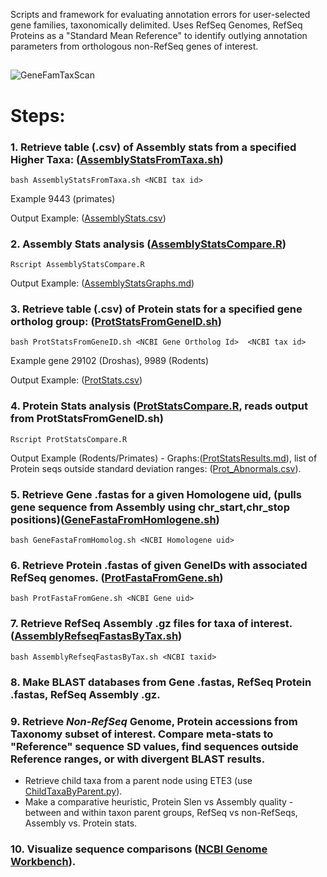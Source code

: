 
Scripts and framework for evaluating annotation errors for user-selected gene families, taxonomically delimited.  Uses RefSeq Genomes, RefSeq Proteins as a "Standard Mean Reference" to identify outlying annotation parameters from orthologous non-RefSeq genes of interest.


##
![GeneFamTaxScan](../master/Images/GeneFamTaxScan01.png?sanitize=true)
##

# Steps:

### 1. Retrieve table (.csv) of Assembly stats from a specified Higher Taxa: ([AssemblyStatsFromTaxa.sh](../master/AssemblyStatsFromTaxa.sh))

```bash AssemblyStatsFromTaxa.sh <NCBI tax id>``` 

Example 9443 (primates)

Output Example: ([AssemblyStats.csv](../master/AssemblyStats.csv))

### 2.  Assembly Stats analysis ([AssemblyStatsCompare.R](../master/AssemblyStatsCompare.R)) 

```Rscript AssemblyStatsCompare.R ```

Output Example:  ([AssemblyStatsGraphs.md](../master/AssemblyStatsGraphs.md))

### 3. Retrieve table (.csv) of Protein stats for a specified gene ortholog group: ([ProtStatsFromGeneID.sh](../master/ProtStatsFromGeneID.sh))

```bash ProtStatsFromGeneID.sh <NCBI Gene Ortholog Id>  <NCBI tax id>```

Example gene 29102 (Droshas), 9989 (Rodents)

Output Example: ([ProtStats.csv](../master/ProtStats.csv))

### 4. Protein Stats analysis ([ProtStatsCompare.R](../master/ProtStatsCompare.R), reads output from ProtStatsFromGeneID.sh)
```Rscript ProtStatsCompare.R```

Output Example (Rodents/Primates) - Graphs:([ProtStatsResults.md](../master/ProtStatsResults.md)), list of Protein seqs outside standard deviation ranges: ([Prot_Abnormals.csv](../master/Prot_Abnormals.csv)).

### 5. Retrieve Gene .fastas for a given Homologene uid, (pulls gene sequence from Assembly using chr_start,chr_stop positions)([GeneFastaFromHomlogene.sh](../master/GeneFastaFromHomologene.sh))
```bash GeneFastaFromHomolog.sh <NCBI Homologene uid>```

### 6. Retrieve Protein .fastas of given GeneIDs with associated RefSeq genomes. ([ProtFastaFromGene.sh](../master/ProtFastaFromGene.sh))
```bash ProtFastaFromGene.sh <NCBI Gene uid>```

### 7. Retrieve RefSeq Assembly .gz files for taxa of interest. ([AssemblyRefseqFastasByTax.sh](../master/AssemblyRefseqFastasByTax.sh))
```bash AssemblyRefseqFastasByTax.sh <NCBI taxid>```

### 8. Make BLAST databases from Gene .fastas, RefSeq Protein .fastas, RefSeq Assembly .gz.

### 9. Retrieve *Non-RefSeq* Genome, Protein accessions from Taxonomy subset of interest.  Compare meta-stats to "Reference" sequence SD values, find sequences outside Reference ranges, or with divergent BLAST results. 
  * Retrieve child taxa from a parent node using ETE3 (use [ChildTaxaByParent.py](../master/ChildTaxaByParent.py)).
  * Make a comparative heuristic, Protein Slen vs Assembly quality - between and within taxon parent groups, RefSeq vs non-RefSeqs, Assembly vs. Protein stats.

### 10. Visualize sequence comparisons ([NCBI Genome Workbench](https://www.ncbi.nlm.nih.gov/tools/gbench/)).
